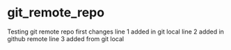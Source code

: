 # git_remote_repo
Testing git remote repo 
first changes
line 1 added in git local
line 2 added in github remote
line 3 added from git local
